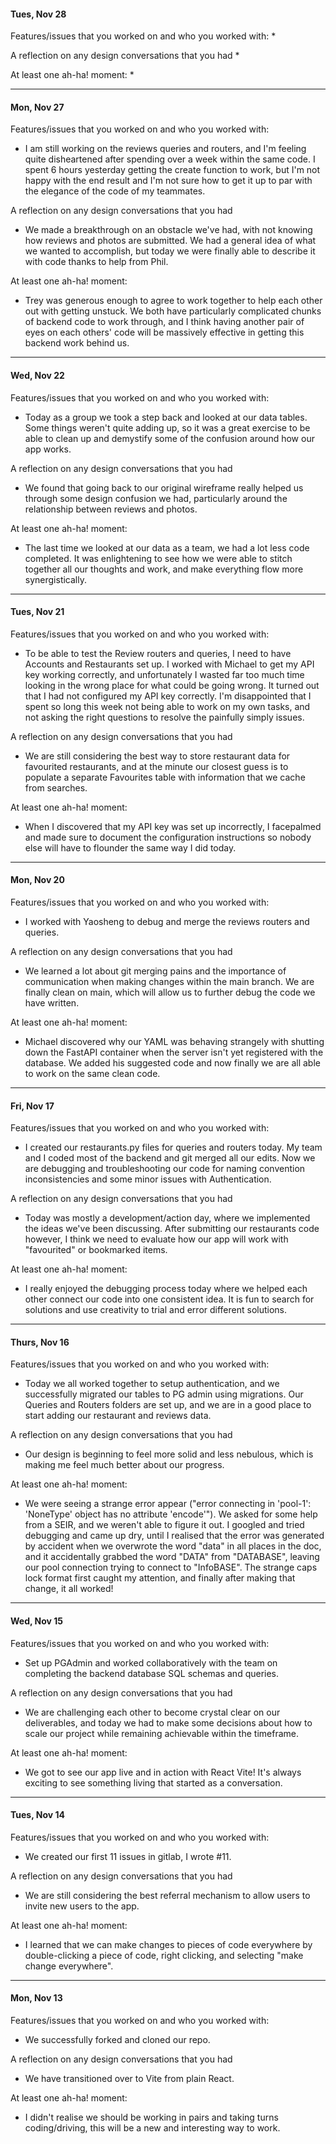 #### Tues, Nov 28

Features/issues that you worked on and who you worked with:
* 

A reflection on any design conversations that you had
*

At least one ah-ha! moment:
*

---

#### Mon, Nov 27

Features/issues that you worked on and who you worked with:
* I am still working on the reviews queries and routers, and I'm feeling quite disheartened after spending over a week within the same code. I spent 6 hours yesterday getting the create function to work, but I'm not happy with the end result and I'm not sure how to get it up to par with the elegance of the code of my teammates.

A reflection on any design conversations that you had
* We made a breakthrough on an obstacle we've had, with not knowing how reviews and photos are submitted. We had a general idea of what we wanted to accomplish, but today we were finally able to describe it with code thanks to help from Phil.

At least one ah-ha! moment:
* Trey was generous enough to agree to work together to help each other out with getting unstuck. We both have particularly complicated chunks of backend code to work through, and I think having another pair of eyes on each others' code will be massively effective in getting this backend work behind us.

---

#### Wed, Nov 22

Features/issues that you worked on and who you worked with:
* Today as a group we took a step back and looked at our data tables. Some things weren't quite adding up, so it was a great exercise to be able to clean up and demystify some of the confusion around how our app works. 

A reflection on any design conversations that you had
* We found that going back to our original wireframe really helped us through some design confusion we had, particularly around the relationship between reviews and photos. 

At least one ah-ha! moment:
* The last time we looked at our data as a team, we had a lot less code completed. It was enlightening to see how we were able to stitch together all our thoughts and work, and make everything flow more synergistically. 

---

#### Tues, Nov 21

Features/issues that you worked on and who you worked with:
* To be able to test the Review routers and queries, I need to have Accounts and Restaurants set up. I worked with Michael to get my API key working correctly, and unfortunately I wasted far too much time looking in the wrong place for what could be going wrong. It turned out that I had not configured my API key correctly. I'm disappointed that I spent so long this week not being able to work on my own tasks, and not asking the right questions to resolve the painfully simply issues.

A reflection on any design conversations that you had
* We are still considering the best way to store restaurant data for favourited restaurants, and at the minute our closest guess is to populate a separate Favourites table with information that we cache from searches.

At least one ah-ha! moment:
* When I discovered that my API key was set up incorrectly, I facepalmed and made sure to document the configuration instructions so nobody else will have to flounder the same way I did today.

---

#### Mon, Nov 20

Features/issues that you worked on and who you worked with:
* I worked with Yaosheng to debug and merge the reviews routers and queries.

A reflection on any design conversations that you had
* We learned a lot about git merging pains and the importance of communication when making changes within the main branch. We are finally clean on main, which will allow us to further debug the code we have written.

At least one ah-ha! moment:
* Michael discovered why our YAML was behaving strangely with shutting down the FastAPI container when the server isn't yet registered with the database. We added his suggested code and now finally we are all able to work on the same clean code.

---

#### Fri, Nov 17

Features/issues that you worked on and who you worked with:
* I created our restaurants.py files for queries and routers today. My team and I coded most of the backend and git merged all our edits. Now we are debugging and troubleshooting our code for naming convention inconsistencies and some minor issues with Authentication.

A reflection on any design conversations that you had
* Today was mostly a development/action day, where we implemented the ideas we've been discussing. After submitting our restaurants code however, I think we need to evaluate how our app will work with "favourited" or bookmarked items.

At least one ah-ha! moment:
* I really enjoyed the debugging process today where we helped each other connect our code into one consistent idea. It is fun to search for solutions and use creativity to trial and error different solutions.

---

#### Thurs, Nov 16

Features/issues that you worked on and who you worked with:
* Today we all worked together to setup authentication, and we successfully migrated our tables to PG admin using migrations. Our Queries and Routers folders are set up, and we are in a good place to start adding our restaurant and reviews data.

A reflection on any design conversations that you had
* Our design is beginning to feel more solid and less nebulous, which is making me feel much better about our progress.

At least one ah-ha! moment:
* We were seeing a strange error appear ("error connecting in 'pool-1': 'NoneType' object has no attribute 'encode'"). We asked for some help from a SEIR, and we weren't able to figure it out. I googled and tried debugging and came up dry, until I realised that the error was generated by accident when we overwrote the word "data" in all places in the doc, and it accidentally grabbed the word "DATA" from "DATABASE", leaving our pool connection trying to connect to "InfoBASE". The strange caps lock format first caught my attention, and finally after making that change, it all worked!

---

#### Wed, Nov 15

Features/issues that you worked on and who you worked with:
* Set up PGAdmin and worked collaboratively with the team on completing the backend database SQL schemas and queries.

A reflection on any design conversations that you had
* We are challenging each other to become crystal clear on our deliverables, and today we had to make some decisions about how to scale our project while remaining achievable within the timeframe.

At least one ah-ha! moment:
* We got to see our app live and in action with React Vite! It's always exciting to see something living that started as a conversation.

---

#### Tues, Nov 14

Features/issues that you worked on and who you worked with:
* We created our first 11 issues in gitlab, I wrote #11.

A reflection on any design conversations that you had
* We are still considering the best referral mechanism to allow users to invite new users to the app.

At least one ah-ha! moment:
* I learned that we can make changes to pieces of code everywhere by double-clicking a piece of code, right clicking, and selecting "make change everywhere".

---

#### Mon, Nov 13

Features/issues that you worked on and who you worked with:
* We successfully forked and cloned our repo.

A reflection on any design conversations that you had
* We have transitioned over to Vite from plain React.

At least one ah-ha! moment:
* I didn't realise we should be working in pairs and taking turns coding/driving, this will be a new and interesting way to work.
